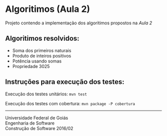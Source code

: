 # Algoritimos (Aula 2)

Projeto contendo a implementação dos algoritimos propostos na *Aula 2*

## Algoritimos resolvidos:
* Soma dos primeiros naturais
* Produto de inteiros positivos
* Potência usando somas
* Propriedade 3025

## Instruções para execução dos testes:
Execução dos testes unitários:
`mvn test`

Execução dos testes com cobertura:
`mvn package -P cobertura`

----------
Universidade Federal de Goiás  
Engenharia de Software  
Construção de Software 2016/02  
